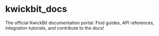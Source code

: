# kwickbit_docs
The official KwickBit documentation portal. Find guides, API references, integration tutorials, and contribute to the docs!
